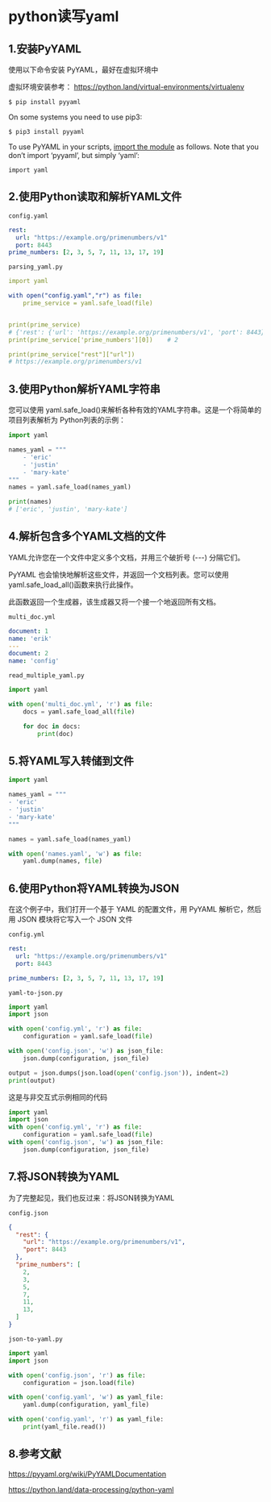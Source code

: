 # python读写yaml

## 1.安装PyYAML

使用以下命令安装 PyYAML，最好在虚拟环境中

虚拟环境安装参考： https://python.land/virtual-environments/virtualenv

```shell
$ pip install pyyaml
```

On some systems you need to use pip3:

```shell
$ pip3 install pyyaml
```

To use PyYAML in your scripts, [import the module](https://python.land/project-structure/python-modules) as follows. Note that you don’t import ‘pyyaml’, but simply ‘yaml’:

```
import yaml
```

## 2.使用Python读取和解析YAML文件

`config.yaml`

```yaml
rest:
  url: "https://example.org/primenumbers/v1"
  port: 8443
prime_numbers: [2, 3, 5, 7, 11, 13, 17, 19]
```

`parsing_yaml.py`

```yaml
import yaml

with open("config.yaml","r") as file:
    prime_service = yaml.safe_load(file)


print(prime_service)
# {'rest': {'url': 'https://example.org/primenumbers/v1', 'port': 8443}, 'prime_numbers': [2, 3, 5, 7, 11, 13, 17, 19]}
print(prime_service['prime_numbers'][0])    # 2

print(prime_service["rest"]["url"])
# https://example.org/primenumbers/v1
```



## 3.使用Python解析YAML字符串

您可以使用 yaml.safe_load()来解析各种有效的YAML字符串。这是一个将简单的项目列表解析为 Python列表的示例：

```python
import yaml

names_yaml = """
    - 'eric'
    - 'justin'
    - 'mary-kate'
"""
names = yaml.safe_load(names_yaml)

print(names)
# ['eric', 'justin', 'mary-kate']
```



## 4.解析包含多个YAML文档的文件

YAML允许您在一个文件中定义多个文档，并用三个破折号 (---) 分隔它们。

 PyYAML 也会愉快地解析这些文件，并返回一个文档列表。您可以使用 yaml.safe_load_all()函数来执行此操作。

此函数返回一个生成器，该生成器又将一个接一个地返回所有文档。

`multi_doc.yml`

```yaml
document: 1
name: 'erik'
---
document: 2
name: 'config'
```

`read_multiple_yaml.py`

```python
import yaml

with open('multi_doc.yml', 'r') as file:
    docs = yaml.safe_load_all(file)

    for doc in docs:
        print(doc)
```



## 5.将YAML写入转储到文件

```python
import yaml

names_yaml = """
- 'eric'
- 'justin'
- 'mary-kate'
"""

names = yaml.safe_load(names_yaml)

with open('names.yaml', 'w') as file:
    yaml.dump(names, file)
```





## 6.使用Python将YAML转换为JSON

在这个例子中，我们打开一个基于 YAML 的配置文件，用 PyYAML 解析它，然后用 JSON 模块将它写入一个 JSON 文件

`config.yml`

```yaml
rest:
  url: "https://example.org/primenumbers/v1"
  port: 8443

prime_numbers: [2, 3, 5, 7, 11, 13, 17, 19]
```



`yaml-to-json.py`

```python
import yaml
import json

with open('config.yml', 'r') as file:
    configuration = yaml.safe_load(file)

with open('config.json', 'w') as json_file:
    json.dump(configuration, json_file)

output = json.dumps(json.load(open('config.json')), indent=2)
print(output)
```

这是与非交互式示例相同的代码

```python
import yaml
import json
with open('config.yml', 'r') as file:
    configuration = yaml.safe_load(file)
with open('config.json', 'w') as json_file:
    json.dump(configuration, json_file)
```



## 7.将JSON转换为YAML

为了完整起见，我们也反过来：将JSON转换为YAML

`config.json`

```json
{
  "rest": {
    "url": "https://example.org/primenumbers/v1",
    "port": 8443
  },
  "prime_numbers": [
    2,
    3,
    5,
    7,
    11,
    13,
  ]
}
```

`json-to-yaml.py`

```python
import yaml
import json

with open('config.json', 'r') as file:
    configuration = json.load(file)

with open('config.yaml', 'w') as yaml_file:
    yaml.dump(configuration, yaml_file)

with open('config.yaml', 'r') as yaml_file:
    print(yaml_file.read())
```



## 8.参考文献

https://pyyaml.org/wiki/PyYAMLDocumentation

https://python.land/data-processing/python-yaml





